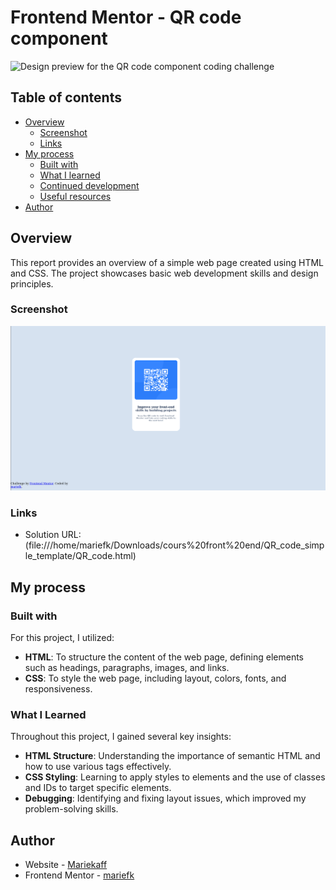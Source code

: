# Frontend Mentor - QR code component

![Design preview for the QR code component coding challenge](./preview.png)

## Table of contents

- [Overview](#overview)
  - [Screenshot](#screenshot)
  - [Links](#links)
- [My process](#my-process)
  - [Built with](#built-with)
  - [What I learned](#what-i-learned)
  - [Continued development](#continued-development)
  - [Useful resources](#useful-resources)
- [Author](#author)




## Overview

This report provides an overview of a simple web page created using HTML and CSS. The project showcases basic web development skills and design principles.

### Screenshot

![](./design/Desktop_design.png)



### Links

- Solution URL: (file:///home/mariefk/Downloads/cours%20front%20end/QR_code_simple_template/QR_code.html)


## My process

### Built with
For this project, I utilized:
- **HTML**: To structure the content of the web page, defining elements such as headings, paragraphs, images, and links.
- **CSS**: To style the web page, including layout, colors, fonts, and responsiveness.

### What I Learned
Throughout this project, I gained several key insights:
- **HTML Structure**: Understanding the importance of semantic HTML and how to use various tags effectively.
- **CSS Styling**: Learning to apply styles to elements and the use of classes and IDs to target specific elements.
- **Debugging**: Identifying and fixing layout issues, which improved my problem-solving skills.

## Author

- Website - [Mariekaff](file:///home/mariefk/Downloads/cours%20front%20end/QR_code_simple_template/QR_code.html)
- Frontend Mentor - [mariefk](https://www.frontendmentor.io/profile/Mariekaf)


